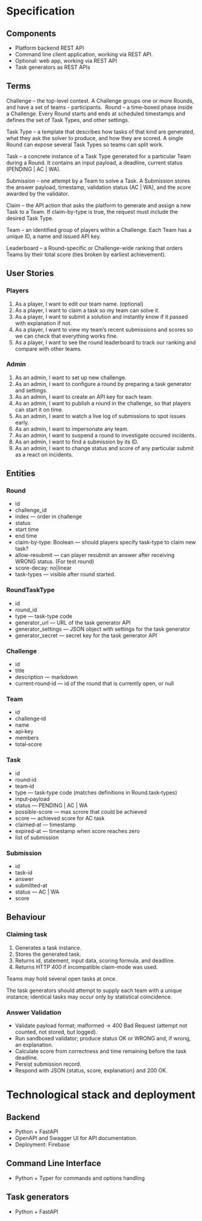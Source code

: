 # Specification

## Components

- Platform backend REST API
- Command line client application, working via REST API.
- Optional: web app, working via REST API
- Task generators as REST APIs

## Terms

Challenge – the top-level contest. A Challenge groups one or more Rounds, and have a set of teams - participants. ​
Round – a time-boxed phase inside a Challenge. Every Round starts and ends at scheduled timestamps and defines the set of Task Types, and other settings.​

Task Type – a template that describes how tasks of that kind are generated, what they ask the solver to produce, and how they are scored. A single Round can expose several Task Types so teams can split work. ​

Task – a concrete instance of a Task Type generated for a particular Team during a Round. It contains an input payload, a deadline, current status (PENDING | AC | WA). ​

Submission – one attempt by a Team to solve a Task. A Submission stores the answer payload, timestamp, validation status (AC | WA), and the score awarded by the validator. ​

Claim – the API action that asks the platform to generate and assign a new Task to a Team. If claim-by-type is true, the request must include the desired Task Type.

Team – an identified group of players within a Challenge. Each Team has a unique ID, a name and issued API key. ​

Leaderboard – a Round-specific or Challenge-wide ranking that orders Teams by their total score (ties broken by earliest achievement).

## User Stories

### Players

1. As a player, I want to edit our team name. (optional)
2. As a player, I want to claim a task so my team can solve it.
3. As a player, I want to submit a solution and instantly know if it passed with explanation if not.
4. As a player, I want to view my team’s recent submissions and scores so we can check that everything works fine.
5. As a player, I want to see the round leaderboard to track our ranking and compare with other teams.

### Admin

1. As an admin, I want to set up new challenge.
1. As an admin, I want to configure a round by preparing a task generator and settings.
1. As an admin, I want to create an API key for each team.
1. As an admin, I want to publish a round in the challenge, so that players can start it on time.
1. As an admin, I want to watch a live log of submissions to spot issues early.
1. As an admin, I want to impersonate any team.
1. As an admin, I want to suspend a round to investigate occured incidents.
1. As an admin, I want to find a submission by its ID.
1. As an admin, I want to change status and score of any particular submit as a react on incidents.

## Entities

### Round

- id
- challenge_id
- index — order in challenge
- status
- start time
- end time
- claim-by-type: Boolean — should players specify task-type to claim new task?
- allow-resubmit — can player resubmit an answer after receiving WRONG status. (For test round)
- score-decay: no|linear
- task-types — visible after round started.

### RoundTaskType

- id
- round_id
- type — task-type code
- generator_url — URL of the task generator API
- generator_settings — JSON object with settings for the task generator
- generator_secret — secret key for the task generator API

### Challenge

- id
- title
- description — markdown
- current‑round‑id — id of the round that is currently open, or null

### Team

- id
- challenge‑id
- name
- api‑key
- members
- total‑score

### Task

- id
- round‑id
- team‑id
- type — task‑type code (matches definitions in Round.task‑types)
- input‑payload
- status — PENDING | AC | WA
- possible-score — max scrore that could be achieved
- score — achieved score for AC task
- claimed‑at — timestamp
- expired-at — timestamp when score reaches zero
- list of submission

### Submission

- id
- task-id
- answer
- submitted-at
- status — AC | WA
- score

## Behaviour

### Claiming task

1. Generates a task instance.
2. Stores the generated task.
3. Returns id, statement, input data, scoring formula, and deadline.
4. Returns HTTP 400 if incompatible claim-mode was used.

Teams may hold several open tasks at once.

The task generators should attempt to supply each team with a unique instance;
identical tasks may occur only by statistical coincidence.

### Answer Validation

- Validate payload format; malformed → 400 Bad Request (attempt not counted, not stored, but logged).
- Run sandboxed validator; produce status OK or WRONG and, if wrong, an explanation.
- Calculate score from correctness and time remaining before the task deadline.
- Persist submission record.
- Respond with JSON {status, score, explanation} and 200 OK.

# Technological stack and deployment

## Backend

- Python + FastAPI
- OpenAPI and Swagger UI for API documentation.
- Deployment: Firebase

## Command Line Interface

- Python + Typer for commands and options handling

## Task generators

- Python + FastAPI

